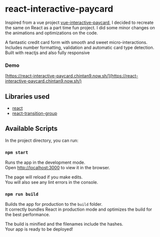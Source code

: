 # react-interactive-paycard

Inspired from a vue project
[vue-interactive-paycard](https://github.com/muhammederdem/vue-interactive-paycard),
I decided to recreate the same on React as a part time fun project. I did some
minor changes on the animations and optimizations on the code.

A fantastic credit card form with smooth and sweet micro-interactions. Includes
number formatting, validation and automatic card type detection. Built with
reactjs and also fully responsive

### Demo

[https://react-interactive-paycard.chintan9.now.sh/](https://react-interactive-paycard.chintan9.now.sh/)

## Libraries used

- [react](https://github.com/facebook/react)
- [react-transition-group](https://github.com/reactjs/react-transition-group)

## Available Scripts

In the project directory, you can run:

### `npm start`

Runs the app in the development mode.<br /> Open
[http://localhost:3000](http://localhost:3000) to view it in the browser.

The page will reload if you make edits.<br /> You will also see any lint errors
in the console.

### `npm run build`

Builds the app for production to the `build` folder.<br /> It correctly bundles
React in production mode and optimizes the build for the best performance.

The build is minified and the filenames include the hashes.<br /> Your app is
ready to be deployed!
